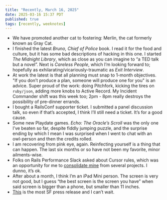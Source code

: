 ```yaml
---
title: "Recently, March 16, 2025"
date: 2025-03-16 15:37 PDT
published: true
tags: [recently, weeknotes]
---
```


* We have promoted another cat to fostering: Merlin, the cat formerly known as Gray Cat.
* I finished the latest *Bruno, Chief of Police* book. I read it for the food and culture, but it has some bad descriptions of hacking in this one.  I started *The Midnight Library*, which as close as you can imagine to “a TED talk but a novel”. Next is *Careless People*, which I’m looking forward to; hopefully as exhilarating/vicariously-traumatic as *Exit Interview*.
* At work the latest is that all planning must snap to 1-month objectives. "If you don’t produce a plan, someone will produce one for you" is an advice. Super proud of the work: doing Pitchfork, kicking the tires on `ruby/json`, adding more knobs to Active Record. My Incident Commander shift was this week too; 2pm - 8pm really destroys the possibility of pre-dinner errands. 
* I bought a RailsConf supporter ticket. I submitted a panel discussion talk, so even if that’s accepted, I think I’ll still need a ticket. It’s for a good cause. 
* Some new Playdate games. *Echo: The Oracle’s Scroll* was the only one I’ve beaten so far, despite fiddly jumping puzzle, and the surprise ending by which I mean I was surprised when I went to chat with an owl-person and then the credits rolled. 
* I am recovering from pink eye, again. Reinfecting yourself is a thing that can happen. The last six months or so have not been my favorite, minor ailments-wise.
* Folks on Rails Performance Slack asked about Cursor rules, which was an opportunity for me to [consolidate mine](https://gist.github.com/bensheldon/00c23699bfb1857acbc2e9225de8adb1) from several projects. I dunno, it’s ok.
* After about a month, I think I’m an iPad Mini person. The screen is very not good, but I guess “the best screen is the screen you have” when said screen is bigger than a phone, but smaller than 11 inches. 
* [This](￼) is the most SF press release and I can’t wait.
